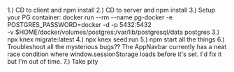 1.) CD to client and npm install
2.) CD to server and npm install
3.) Setup your PG container: docker run --rm --name pg-docker -e POSTGRES_PASSWORD=docker -d -p 5432:5432 \
-v $HOME/docker/volumes/postgres:/var/lib/postgresql/data postgres
3.) npx knex migrate:latest
4.) npx knex seed:run
5.) npm start all the things
6.) Troubleshoot all the mysterious bugs?? The AppNavbar currently has a neat race condition where window.sessionStorage loads before it's set. I'd fix it but I'm out of time.
7.) Take pity